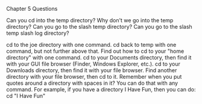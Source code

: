 Chapter 5 Questions


Can you cd into the temp directory?
Why don't we go into the temp directory?
Can you go to the slash temp directory?
Can you go to the slash temp slash log directory?

cd to the joe directory with one command.
cd back to temp with one command, but not further above that.
Find out how to cd to your "home directory" with one command.
cd to your Documents directory, then find it with your GUI file browser (Finder, Windows Explorer, etc.).
cd to your Downloads directory, then find it with your file browser.
Find another directory with your file browser, then cd to it.
Remember when you put quotes around a directory with spaces in it? You can do that with any command. For example, if you have a directory I Have Fun, then you can do: cd "I Have Fun"
